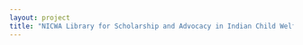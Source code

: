 ```yaml
--- 
layout: project 
title: "NICWA Library for Scholarship and Advocacy in Indian Child Welfare" 
---
```



